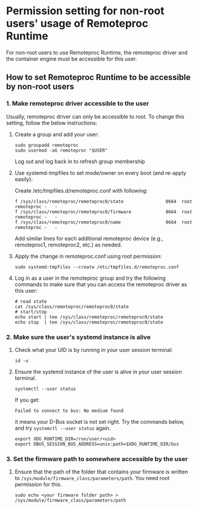 # Permission setting for non-root users' usage of Remoteproc Runtime

For non-root users to use Remoteproc Runtime, the remoteproc driver and the container engine must be accessible for this user.

## How to set Remoteproc Runtime to be accessible by non-root users

### 1. Make remoteproc driver accessible to the user

Usually, remoteproc driver can only be accessible to root. To change this setting, follow the below instructions:

1. Create a group and add your user:

   ```
   sudo groupadd remoteproc
   sudo usermod -aG remoteproc "$USER"
   ```

   Log out and log back in to refresh group membership

2. Use systemd-tmpfiles to set mode/owner on every boot (and re-apply easily):

   Create /etc/tmpfiles.d/remoteproc.conf with following:

   ```
   f /sys/class/remoteproc/remoteproc0/state                0664  root remoteproc -   -
   f /sys/class/remoteproc/remoteproc0/firmware             0664  root remoteproc -   -
   f /sys/class/remoteproc/remoteproc0/name                 0664  root remoteproc -   -
   ```

   Add similar lines for each additional remoteproc device (e.g., remoteproc1, remoteproc2, etc.) as needed.

3. Apply the change in remoteproc.conf using root permission:
   ```
   sudo systemd-tmpfiles --create /etc/tmpfiles.d/remoteproc.conf
   ```
4. Log in as a user in the remoteproc group and try the following commands to make sure that you can access the remoteproc driver as this user:
   ```
   # read state
   cat /sys/class/remoteproc/remoteproc0/state
   # start/stop
   echo start | tee /sys/class/remoteproc/remoteproc0/state
   echo stop  | tee /sys/class/remoteproc/remoteproc0/state
   ```

### 2. Make sure the user's systemd instance is alive

1. Check what your UID is by running in your user session terminal:
   ```
   id -u
   ```
2. Ensure the systemd instance of the user is alive in your user session terminal.
   ```
   systemctl --user status
   ```
   If you get:
   ```
   Failed to connect to bus: No medium found
   ```
   it means your D-Bus socket is not set right. Try the commands below, and try `systemctl --user status` again.
   ```
   export XDG_RUNTIME_DIR=/run/user/<uid>
   export DBUS_SESSION_BUS_ADDRESS=unix:path=$XDG_RUNTIME_DIR/bus
   ```

### 3. Set the firmware path to somewhere accessible by the user

1. Ensure that the path of the folder that contains your firmware is written to `/sys/module/firmware_class/parameters/path`. You need root permission for this.
   ```
   sudo echo <your firmware folder path> > /sys/module/firmware_class/parameters/path
   ```
